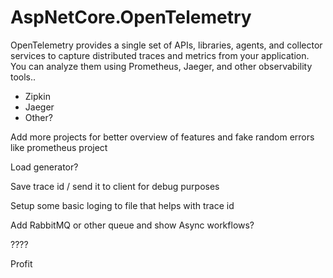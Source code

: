 # AspNetCore.OpenTelemetry

OpenTelemetry provides a single set of APIs, libraries, agents, and collector services to capture distributed traces and metrics from your application. You can analyze them using Prometheus, Jaeger, and other observability tools..

* Zipkin
* Jaeger
* Other?

Add more projects for better overview of features and fake random errors like prometheus project

Load generator?

Save trace id / send it to client for debug purposes

Setup some basic loging to file that helps with trace id

Add RabbitMQ or other queue and show Async workflows?

????

Profit